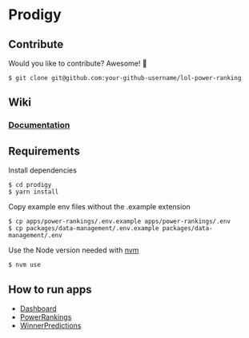 # Prodigy

## Contribute

Would you like to contribute? Awesome! 👏

    $ git clone git@github.com:your-github-username/lol-power-ranking

## Wiki

### [Documentation](https://github.com/arnaudmanaranche/lol-power-ranking/wiki/Documentation)

## Requirements

Install dependencies

    $ cd prodigy
    $ yarn install

Copy example env files without the .example extension

    $ cp apps/power-rankings/.env.example apps/power-rankings/.env
    $ cp packages/data-management/.env.example packages/data-management/.env

Use the Node version needed with [nvm](https://github.com/nvm-sh/nvm#installing-and-updating)

    $ nvm use

## How to run apps

- [Dashboard](/apps/dashboard/README.md)
- [PowerRankings](/apps/power-rankings/README.md)
- [WinnerPredictions](/apps/winner-predictions/README.md)
